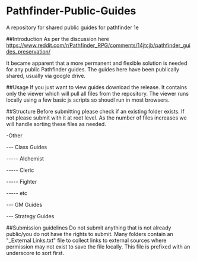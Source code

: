 # Pathfinder-Public-Guides
A repository for shared public guides for pathfinder 1e

##Introduction
As per the discussion here https://www.reddit.com/r/Pathfinder_RPG/comments/14jtcjb/pathfinder_guides_preservation/

It became apparent that a more permanent and flexible solution is needed for any public Pathfinder guides. The guides here have been publically shared, usually via google drive.

##Usage
If you just want to view guides download the release. It contains only the viewer which will pull all files from the repository. The viewer runs locally using a few basic js scripts so shoudl run in most browsers.

##Structure
Before submitting please check if an existing folder exists. If not please submit with it at root level. As the number of files increases we will handle sorting these files as needed.

-Other

--- Class Guides

----- Alchemist

----- Cleric

----- Fighter

----- etc

--- GM Guides

--- Strategy Guides

##Submission guidelines
Do not submit anything that is not already public/you do not have the rights to submit.
Many folders contain an "_External Links.txt" file to collect links to external sources where permission may not exist to save the file locally. This file is prefixed with an underscore to sort first.
